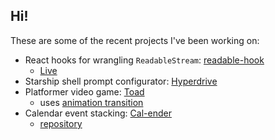 ## Hi!

These are some of the recent projects I've been working on:
- React hooks for wrangling `ReadableStream`: [readable-hook](https://github.com/tauseefk/readable-hook)
  - [Live](https://tauseefk.github.io/readable-hook)
- Starship shell prompt configurator: [Hyperdrive](https://tauseefk.github.io/hyperdrive)
- Platformer video game: [Toad](https://tauseefk.github.io/puddle-jumpr)
  - uses [animation transition](https://github.com/tauseefk/animation_transition)
- Calendar event stacking: [Cal-ender](https://tauseefk.github.io/cal-ender) 
  - [repository](https://github.com/tauseefk/cal-ender)
